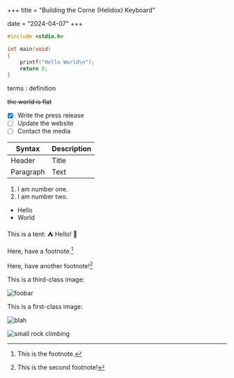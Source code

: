 +++
title = "Building the Corne (Helidox) Keyboard"

date = "2024-04-07"
+++

```c
#include <stdio.h>

int main(void)
{
	printf("Hello World\n");
	return 0;
}
```

terms
: definition

~~the world is flat~~

- [x] Write the press release
- [ ] Update the website
- [ ] Contact the media

| Syntax | Description |
| ----------- | ----------- |
| Header | Title |
| Paragraph | Text |

1. I am number one.
2. I am number two.

- Hello
- World

This is a tent: :tent: Hello! :wave:

Here, have a footnote.[^1]

Here, have another footnote![^2]

This is a third-class image:

![foobar](https://github.githubassets.com/assets/GitHub-Logo-ee398b662d42.png)

This is a first-class image:

![blah](/img/rock-climbing.jpg)

![small rock climbing](/img/rock-climbing-small.jpg)

[^1]: This is the footnote.
[^2]: This is the second footnote!